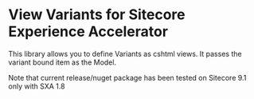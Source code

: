 # View Variants for Sitecore Experience Accelerator
This library allows you to define Variants as cshtml views. It passes the variant bound item as the Model.

Note that current release/nuget package has been tested on Sitecore 9.1 only with SXA 1.8
